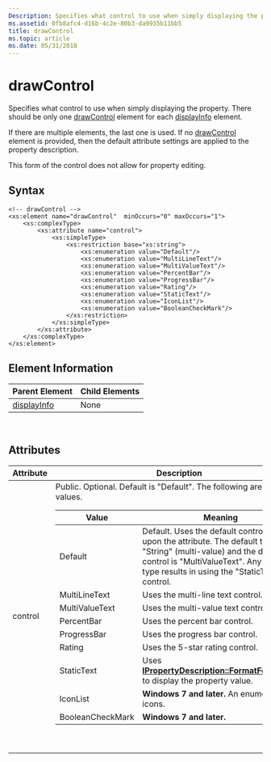 ```yaml
---
Description: Specifies what control to use when simply displaying the property.
ms.assetid: 0fb8afc4-d16b-4c2e-80b3-da9935b11bb5
title: drawControl
ms.topic: article
ms.date: 05/31/2018
---
```


# drawControl

Specifies what control to use when simply displaying the property. There should be only one [drawControl]() element for each [displayInfo](./propdesc-schema-displayinfo.md) element.

If there are multiple elements, the last one is used. If no [drawControl]() element is provided, then the default attribute settings are applied to the property description.

This form of the control does not allow for property editing.

## Syntax


```
<!-- drawControl -->
<xs:element name="drawControl"  minOccurs="0" maxOccurs="1">
    <xs:complexType>
        <xs:attribute name="control">
            <xs:simpleType>
                <xs:restriction base="xs:string">
                    <xs:enumeration value="Default"/>
                    <xs:enumeration value="MultiLineText"/>
                    <xs:enumeration value="MultiValueText"/>
                    <xs:enumeration value="PercentBar"/>
                    <xs:enumeration value="ProgressBar"/>
                    <xs:enumeration value="Rating"/>
                    <xs:enumeration value="StaticText"/>
                    <xs:enumeration value="IconList"/>
                    <xs:enumeration value="BooleanCheckMark"/>
                </xs:restriction>
            </xs:simpleType>
        </xs:attribute>
    </xs:complexType>
</xs:element>
```



## Element Information



| Parent Element                                   | Child Elements |
|--------------------------------------------------|----------------|
| [displayInfo](./propdesc-schema-displayinfo.md) | None           |



 

## Attributes



<table>
<colgroup>
<col style="width: 50%" />
<col style="width: 50%" />
</colgroup>
<thead>
<tr class="header">
<th>Attribute</th>
<th>Description</th>
</tr>
</thead>
<tbody>
<tr class="odd">
<td>control</td>
<td>Public. Optional. Default is &quot;Default&quot;. The following are valid values. 
<table>
<thead>
<tr class="header">
<th>Value</th>
<th>Meaning</th>
</tr>
</thead>
<tbody>
<tr class="odd">
<td>Default</td>
<td>Default. Uses the default control, based upon the <typeInfo type=&quot;&quot;> attribute. The default type is &quot;String&quot; (multi-value) and the default control is &quot;MultiValueText&quot;. Any other type results in using the &quot;StaticText&quot; control.</td>
</tr>
<tr class="even">
<td>MultiLineText</td>
<td>Uses the multi-line text control.</td>
</tr>
<tr class="odd">
<td>MultiValueText</td>
<td>Uses the multi-value text control.</td>
</tr>
<tr class="even">
<td>PercentBar</td>
<td>Uses the percent bar control.</td>
</tr>
<tr class="odd">
<td>ProgressBar</td>
<td>Uses the progress bar control.</td>
</tr>
<tr class="even">
<td>Rating</td>
<td>Uses the 5-star rating control.</td>
</tr>
<tr class="odd">
<td>StaticText</td>
<td>Uses <a href="https://msdn.microsoft.com/library/Bb761521(v=VS.85).aspx>"><strong>IPropertyDescription::FormatForDisplay</strong></a> to display the property value.</td>
</tr>
<tr class="even">
<td>IconList</td>
<td><strong>Windows 7 and later.</strong> An enumeration of icons.</td>
</tr>
<tr class="odd">
<td>BooleanCheckMark</td>
<td><strong>Windows 7 and later.</strong></td>
</tr>
</tbody>
</table>

<p> </p></td>
</tr>
</tbody>
</table>



 

 

 
